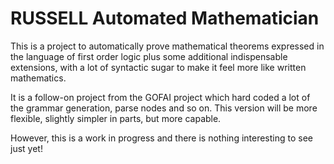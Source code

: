 # RUSSELL Automated Mathematician

This is a project to automatically prove mathematical theorems expressed in the language of first order logic plus some
additional indispensable extensions, with a lot of syntactic sugar to make it feel more like written mathematics.

It is a follow-on project from the GOFAI project which hard coded a lot of the grammar generation, parse nodes and so on.
This version will be more flexible, slightly simpler in parts, but more capable.

However, this is a work in progress and there is nothing interesting to see just yet!
